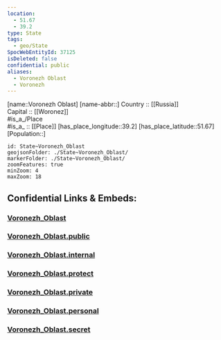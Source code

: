 ```yaml
---
location:
  - 51.67
  - 39.2
type: State
tags:
  - geo/State
SpocWebEntityId: 37125
isDeleted: false
confidential: public
aliases:
  - Voronezh Oblast
  - Voronezh 
---
```

[name::Voronezh Oblast] 
[name-abbr::] 
Country :: [[Russia]]  
Capital :: [[Woronez]]  
#is_a_/Place  
#is_a_ :: [[Place]] 
[has_place_longitude::39.2] 
[has_place_latitude::51.67] 
[Population::] 



```leaflet
id: State~Voronezh_Oblast
geojsonFolder: ./State~Voronezh_Oblast/
markerFolder: ./State~Voronezh_Oblast/
zoomFeatures: true 
minZoom: 4 
maxZoom: 18
```


## Confidential Links & Embeds: 

### [Voronezh_Oblast](/_Standards/Earth/Continent/Europe/Europe~East/Russia/Russia~Central/Voronezh_Oblast.md) 

### [Voronezh_Oblast.public](/_public/Earth/Continent/Europe/Europe~East/Russia/Russia~Central/Voronezh_Oblast.public.md) 

### [Voronezh_Oblast.internal](/_internal/Earth/Continent/Europe/Europe~East/Russia/Russia~Central/Voronezh_Oblast.internal.md) 

### [Voronezh_Oblast.protect](/_protect/Earth/Continent/Europe/Europe~East/Russia/Russia~Central/Voronezh_Oblast.protect.md) 

### [Voronezh_Oblast.private](/_private/Earth/Continent/Europe/Europe~East/Russia/Russia~Central/Voronezh_Oblast.private.md) 

### [Voronezh_Oblast.personal](/_personal/Earth/Continent/Europe/Europe~East/Russia/Russia~Central/Voronezh_Oblast.personal.md) 

### [Voronezh_Oblast.secret](/_secret/Earth/Continent/Europe/Europe~East/Russia/Russia~Central/Voronezh_Oblast.secret.md)

